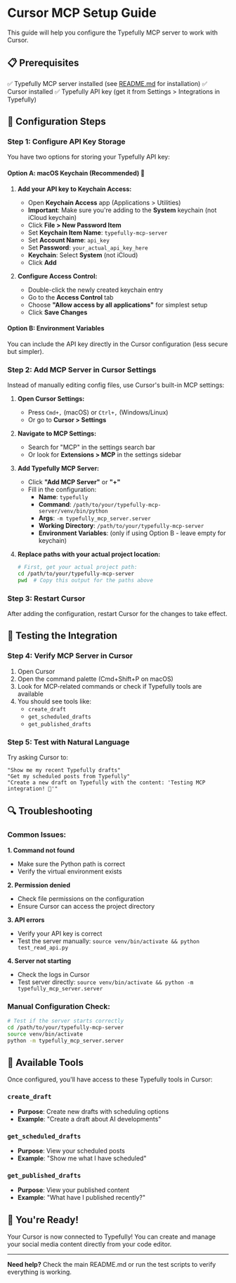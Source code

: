 # Cursor MCP Setup Guide

This guide will help you configure the Typefully MCP server to work with Cursor.

## 📋 Prerequisites

✅ Typefully MCP server installed (see [README.md](README.md) for installation)
✅ Cursor installed
✅ Typefully API key (get it from Settings > Integrations in Typefully)

## 🔧 Configuration Steps

### Step 1: Configure API Key Storage

You have two options for storing your Typefully API key:

#### Option A: macOS Keychain (Recommended) 🔐

1. **Add your API key to Keychain Access:**
   - Open **Keychain Access** app (Applications > Utilities)
   - **Important**: Make sure you're adding to the **System** keychain (not iCloud keychain)
   - Click **File > New Password Item**
   - Set **Keychain Item Name**: `typefully-mcp-server`
   - Set **Account Name**: `api_key`
   - Set **Password**: `your_actual_api_key_here`
   - **Keychain**: Select **System** (not iCloud)
   - Click **Add**

2. **Configure Access Control:**
   - Double-click the newly created keychain entry
   - Go to the **Access Control** tab
   - Choose **"Allow access by all applications"** for simplest setup
   - Click **Save Changes**

#### Option B: Environment Variables

You can include the API key directly in the Cursor configuration (less secure but simpler).

### Step 2: Add MCP Server in Cursor Settings

Instead of manually editing config files, use Cursor's built-in MCP settings:

1. **Open Cursor Settings:**
   - Press `Cmd+,` (macOS) or `Ctrl+,` (Windows/Linux)
   - Or go to **Cursor > Settings**

2. **Navigate to MCP Settings:**
   - Search for "MCP" in the settings search bar
   - Or look for **Extensions > MCP** in the settings sidebar

3. **Add Typefully MCP Server:**
   - Click **"Add MCP Server"** or **"+"**
   - Fill in the configuration:
     - **Name**: `typefully`
     - **Command**: `/path/to/your/typefully-mcp-server/venv/bin/python`
     - **Args**: `-m typefully_mcp_server.server`
     - **Working Directory**: `/path/to/your/typefully-mcp-server`
     - **Environment Variables**: (only if using Option B - leave empty for keychain)

4. **Replace paths with your actual project location:**
   ```bash
   # First, get your actual project path:
   cd /path/to/your/typefully-mcp-server
   pwd  # Copy this output for the paths above
   ```

### Step 3: Restart Cursor

After adding the configuration, restart Cursor for the changes to take effect.

## 🧪 Testing the Integration

### Step 4: Verify MCP Server in Cursor

1. Open Cursor
2. Open the command palette (Cmd+Shift+P on macOS)
3. Look for MCP-related commands or check if Typefully tools are available
4. You should see tools like:
   - `create_draft`
   - `get_scheduled_drafts` 
   - `get_published_drafts`

### Step 5: Test with Natural Language

Try asking Cursor to:

```
"Show me my recent Typefully drafts"
"Get my scheduled posts from Typefully"
"Create a new draft on Typefully with the content: 'Testing MCP integration! 🚀'"
```

## 🔍 Troubleshooting

### Common Issues:

**1. Command not found**
- Make sure the Python path is correct
- Verify the virtual environment exists

**2. Permission denied**
- Check file permissions on the configuration
- Ensure Cursor can access the project directory

**3. API errors**
- Verify your API key is correct
- Test the server manually: `source venv/bin/activate && python test_read_api.py`

**4. Server not starting**
- Check the logs in Cursor
- Test server directly: `source venv/bin/activate && python -m typefully_mcp_server.server`

### Manual Configuration Check:

```bash
# Test if the server starts correctly
cd /path/to/your/typefully-mcp-server
source venv/bin/activate
python -m typefully_mcp_server.server
```

## 📱 Available Tools

Once configured, you'll have access to these Typefully tools in Cursor:

### `create_draft`
- **Purpose**: Create new drafts with scheduling options
- **Example**: "Create a draft about AI developments"

### `get_scheduled_drafts` 
- **Purpose**: View your scheduled posts
- **Example**: "Show me what I have scheduled"

### `get_published_drafts`
- **Purpose**: View your published content
- **Example**: "What have I published recently?"

## 🎉 You're Ready!

Your Cursor is now connected to Typefully! You can create and manage your social media content directly from your code editor.

---

**Need help?** Check the main README.md or run the test scripts to verify everything is working. 